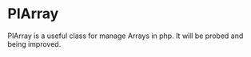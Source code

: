 # PlArray
PlArray is a useful class for manage Arrays in php. It will be probed and being improved.
